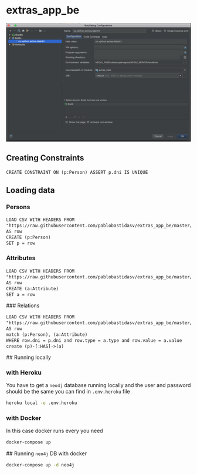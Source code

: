 # extras_app_be

![alt text](readme/intellijIdea_RunnerConfig.png "Intellij idea configuration")

## Creating Constraints
```Cypher
CREATE CONSTRAINT ON (p:Person) ASSERT p.dni IS UNIQUE
```

## Loading data

### Persons

```Cypher
LOAD CSV WITH HEADERS FROM 
"https://raw.githubusercontent.com/pablobastidasv/extras_app_be/master/data/persons.csv"
AS row
CREATE (p:Person)
SET p = row
```

### Attributes

```Cypher
LOAD CSV WITH HEADERS FROM 
"https://raw.githubusercontent.com/pablobastidasv/extras_app_be/master/data/attributes.csv" 
AS row
CREATE (a:Attribute)
SET a = row
```

### Relations

```Cypher
LOAD CSV WITH HEADERS FROM 
"https://raw.githubusercontent.com/pablobastidasv/extras_app_be/master/data/dni_type_value.csv" 
AS row
match (p:Person), (a:Attribute)
WHERE row.dni = p.dni and row.type = a.type and row.value = a.value
create (p)-[:HAS]->(a)
```

## Running locally 

### with Heroku

You have to get a `neo4j` database running locally and the user and password should be the 
same you can find in `.env.heroku` file

```bash
heroku local -e .env.heroku
```

### with Docker

In this case docker runs every you need

```bash
docker-compose up
```

## Running `neo4j` DB with docker

```bash
docker-compose up -d neo4j
```

